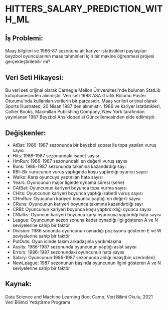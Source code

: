 # HITTERS_SALARY_PREDICTION_WITH_ML
## İş Problemi: 
#### 
Maaş bilgileri ve 1986-87 sezonuna ait kariyer istatistikleri paylaşılan beyzbol oyuncularının maaş tahminleri için bir makine öğrenmesi projesi gerçekleştirilebilir mi?
## Veri Seti Hikayesi: 
#### 
Bu veri seti orijinal olarak Carnegie Mellon Üniversitesi'nde bulunan StatLib kütüphanesinden alınmıştır. Veri seti 1988 ASA Grafik Bölümü Poster Oturumu'nda kullanılan verilerin bir parçasıdır. Maaş verileri orijinal olarak Sports Illustrated, 20 Nisan 1987'den alınmıştır. 1986 ve kariyer istatistikleri, Collier Books, Macmillan Publishing Company, New York tarafından yayınlanan 1987 Beyzbol Ansiklopedisi Güncellemesinden elde edilmiştir.   

## Değişkenler: 
+ AtBat: 1986-1987 sezonunda bir beyzbol sopası ile topa yapılan vuruş sayısı  
+ Hits: 1986-1987 sezonundaki isabet sayısı  
+ HmRun: 1986-1987 sezonundaki en değerli vuruş sayısı  
+ Runs: 1986-1987 sezonunda takımına kazandırdığı sayı  
+ RBI: Bir vurucunun vuruş yaptıgında koşu yaptırdığı oyuncu sayısı  
+ Walks: Karşı oyuncuya yaptırılan hata sayısı  
+ Years: Oyuncunun major liginde oynama süresi (sene)  
+ CAtBat: Oyuncunun kariyeri boyunca topa vurma sayısı  
+ CHits: Oyuncunun kariyeri boyunca yaptığı isabetli vuruş sayısı  
+ CHmRun: Oyucunun kariyeri boyunca yaptığı en değerli sayısı  
+ CRuns: Oyuncunun kariyeri boyunca takımına kazandırdığı sayı  
+ CRBI: Oyuncunun kariyeri boyunca koşu yaptırdırdığı oyuncu sayısı  
+ CWalks: Oyuncun kariyeri boyunca karşı oyuncuya yaptırdığı hata sayısı  
+ League: Oyuncunun sezon sonuna kadar oynadığı ligi gösteren A ve N seviyelerine sahip bir faktör  
+ Division: 1986 sonunda oyuncunun oynadığı pozisyonu gösteren E ve W seviyelerine sahip bir faktör  
+ PutOuts: Oyun icinde takım arkadaşınla yardımlaşma  
+ Assits: 1986-1987 sezonunda oyuncunun yaptığı asist sayısı  
+ Errors: 1986-1987 sezonundaki oyuncunun hata sayısı  
+ Salary: Oyuncunun 1986-1987 sezonunda aldığı maaş(bin uzerinden)  
+ NewLeague: 1987 sezonunun başında oyuncunun ligini gösteren A ve N seviyelerine sahip bir faktör  
## Kaynak:
#### 
Data Science and Machine Learning Boot Camp, Veri Bilimi Okulu, 2021  
Veri Bilimci Yetiştirme Programı




